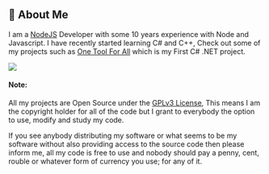 ## 💫 About Me
I am a [NodeJS](https://nodejs.org/) Developer with some 10 years experience with Node and Javascript. I have recently started learning C# and C++, Check out some of my projects such as [One Tool For All](https://github.com/bonsall2004/One-Tool-For-All) which is my First C# .NET project.

![](https://quotes-github-readme.vercel.app/api?type=horizontal&theme=tokyonight)

#### Note:
All my projects are Open Source under the [GPLv3 License](https://www.gnu.org/licenses/gpl-3.0.en.html), This means I am the copyright holder for all of the code but I grant to everybody the option to use, modify and study my code.

If you see anybody distributing my software or what seems to be my software without also providing access to the source code then please inform me, all my code is free to use and nobody should pay a penny, cent, rouble or whatever form of currency you use; for any of it.


